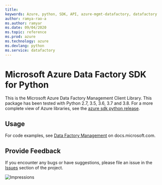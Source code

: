 ```yaml
---
title: 
keywords: Azure, python, SDK, API, azure-mgmt-datafactory, datafactory
author: ramya-rao-a
ms.author: ramyar
ms.date: 09/04/2020
ms.topic: reference
ms.prod: azure
ms.technology: azure
ms.devlang: python
ms.service: datafactory
---
```


# Microsoft Azure Data Factory SDK for Python

This is the Microsoft Azure Data Factory Management Client Library.
This package has been tested with Python 2.7, 3.5, 3.6, 3.7 and 3.8.
For a more complete view of Azure libraries, see the [azure sdk python release](https://aka.ms/azsdk/python/all).


## Usage

For code examples, see [Data Factory Management](https://docs.microsoft.com/python/api/overview/azure/datafactory)
on docs.microsoft.com.


## Provide Feedback

If you encounter any bugs or have suggestions, please file an issue in the
[Issues](https://github.com/Azure/azure-sdk-for-python/issues)
section of the project.


![Impressions](https://azure-sdk-impressions.azurewebsites.net/api/impressions/azure-sdk-for-python%2Fazure-mgmt-datafactory%2FREADME.png)

